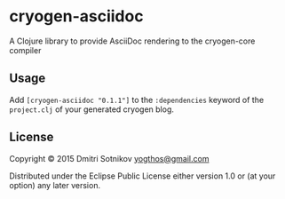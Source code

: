 # cryogen-asciidoc

A Clojure library to provide AsciiDoc rendering to the cryogen-core compiler

## Usage

Add `[cryogen-asciidoc "0.1.1"]` to the `:dependencies` keyword of the `project.clj` of your generated cryogen blog.

## License

Copyright © 2015 Dmitri Sotnikov <yogthos@gmail.com>

Distributed under the Eclipse Public License either version 1.0 or (at
your option) any later version.
